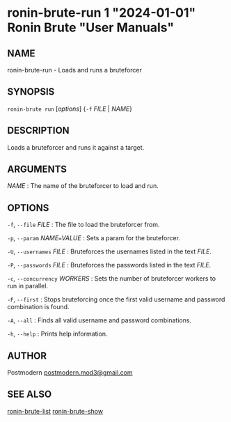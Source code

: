 # ronin-brute-run 1 "2024-01-01" Ronin Brute "User Manuals"

## NAME

ronin-brute-run - Loads and runs a bruteforcer

## SYNOPSIS

`ronin-brute run` [*options*] {`-f` *FILE* \| *NAME*}

## DESCRIPTION

Loads a bruteforcer and runs it against a target.

## ARGUMENTS

*NAME*
: The name of the bruteforcer to load and run.

## OPTIONS

`-f`, `--file` *FILE*
: The file to load the bruteforcer from.

`-p`, `--param` *NAME*`=`*VALUE*
: Sets a param for the bruteforcer.

`-U`, `--usernames` *FILE*
: Bruteforces the usernames listed in the text *FILE*.

`-P`, `--passwords` *FILE*
: Bruteforces the passwords listed in the text *FILE*.

`-c`, `--concurrency` *WORKERS*
: Sets the number of bruteforcer workers to run in parallel.

`-F`, `--first`
: Stops bruteforcing once the first valid username and password combination is
  found.

`-A`, `--all`
: Finds all valid username and password combinations.

`-h`, `--help`
: Prints help information.

## AUTHOR

Postmodern <postmodern.mod3@gmail.com>

## SEE ALSO

[ronin-brute-list](ronin-brute-list.1.md) [ronin-brute-show](ronin-brute-show.1.md)

